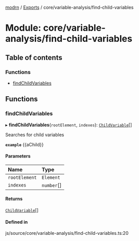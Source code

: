 [modrn](../README.md) / [Exports](../modules.md) / core/variable-analysis/find-child-variables

# Module: core/variable-analysis/find-child-variables

## Table of contents

### Functions

- [findChildVariables](core_variable_analysis_find_child_variables.md#findchildvariables)

## Functions

### findChildVariables

▸ **findChildVariables**(`rootElement`, `indexes`): [`ChildVariable`](core_types_variables.md#childvariable)[]

Searches for child variables

**`example`**
<span>{{aChild}}</span>

#### Parameters

| Name | Type |
| :------ | :------ |
| `rootElement` | `Element` |
| `indexes` | `number`[] |

#### Returns

[`ChildVariable`](core_types_variables.md#childvariable)[]

#### Defined in

js/source/core/variable-analysis/find-child-variables.ts:20

